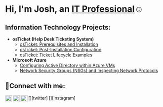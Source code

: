 <h1>Hi, I'm Josh, an <a href="https://linkedin.com/in/keyon-Alexander">IT Professional</a>☺</h1>

<h2> Information Technology Projects:</h2>

- <b>osTicket (Help Desk Ticketing System)</b>
  - [osTicket: Prerequisites and Installation](https://github.com/keyunit101/osticket-prereqs)
  - [osTicket: Post-Installation Configuration](https://github.com/keyunit101/post-install-config)
  - [osTicket: Ticket Lifecycle Examples](https://github.com/keyunit101/ticket-lifecycle)
- <b>Microsoft Azure</b>
  - [Configuring Active Directory within Azure VMs](https://github.com/keyunit101/configure-ad)
  - [Network Security Groups (NSGs) and Inspecting Network Protocols](https://github.com/keyunit101/azure-network-protocols)

<h2>🤳Connect with me:</h2>

[<img align="left" alt="Josh | Twitter" width="22px" src="https://cdn.jsdelivr.net/npm/simple-icons@v3/icons/twitter.svg" />][twitter]
[<img align="left" alt="Josh | LinkedIn" width="22px" src="https://cdn.jsdelivr.net/npm/simple-icons@v3/icons/linkedin.svg" />][linkedin]
[<img align="left" alt="Josh | Instagram" width="22px" src="https://cdn.jsdelivr.net/npm/simple-icons@v3/icons/instagram.svg" />][instagram]


[linkedin]: https://linkedin.com/in/keyon-Alexander
